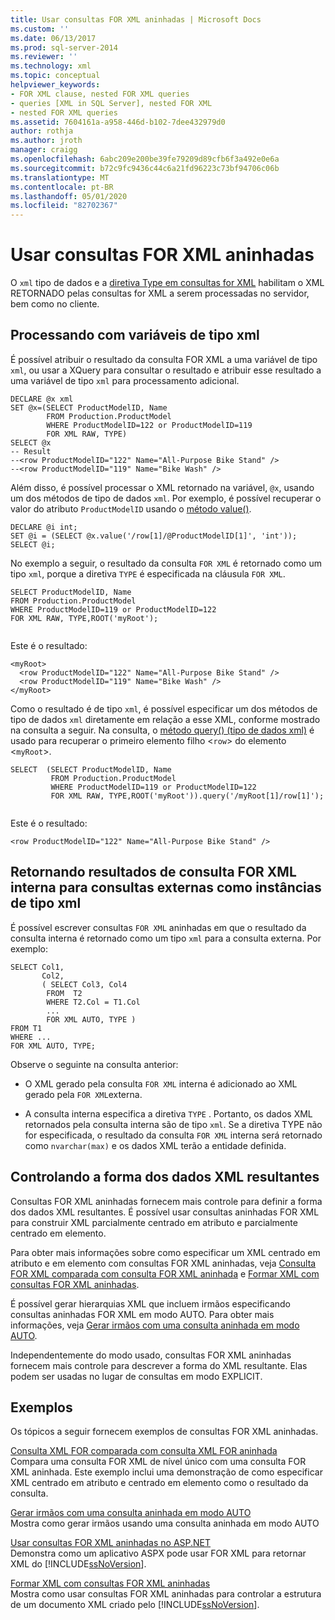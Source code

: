 ```yaml
---
title: Usar consultas FOR XML aninhadas | Microsoft Docs
ms.custom: ''
ms.date: 06/13/2017
ms.prod: sql-server-2014
ms.reviewer: ''
ms.technology: xml
ms.topic: conceptual
helpviewer_keywords:
- FOR XML clause, nested FOR XML queries
- queries [XML in SQL Server], nested FOR XML
- nested FOR XML queries
ms.assetid: 7604161a-a958-446d-b102-7dee432979d0
author: rothja
ms.author: jroth
manager: craigg
ms.openlocfilehash: 6abc209e200be39fe79209d89cfb6f3a492e0e6a
ms.sourcegitcommit: b72c9fc9436c44c6a21fd96223c73bf94706c06b
ms.translationtype: MT
ms.contentlocale: pt-BR
ms.lasthandoff: 05/01/2020
ms.locfileid: "82702367"
---
```

# <a name="use-nested-for-xml-queries"></a>Usar consultas FOR XML aninhadas
  O `xml` tipo de dados e a [diretiva Type em consultas for XML](type-directive-in-for-xml-queries.md) habilitam o XML RETORNADO pelas consultas for XML a serem processadas no servidor, bem como no cliente.  
  
## <a name="processing-with-xml-type-variables"></a>Processando com variáveis de tipo xml  
 É possível atribuir o resultado da consulta FOR XML a uma variável de tipo `xml`, ou usar a XQuery para consultar o resultado e atribuir esse resultado a uma variável de tipo `xml` para processamento adicional.  
  
```  
DECLARE @x xml  
SET @x=(SELECT ProductModelID, Name  
        FROM Production.ProductModel  
        WHERE ProductModelID=122 or ProductModelID=119  
        FOR XML RAW, TYPE)  
SELECT @x  
-- Result  
--<row ProductModelID="122" Name="All-Purpose Bike Stand" />  
--<row ProductModelID="119" Name="Bike Wash" />  
```  
  
 Além disso, é possível processar o XML retornado na variável, `@x`, usando um dos métodos de tipo de dados `xml`. Por exemplo, é possível recuperar o valor do atributo `ProductModelID` usando o [método value()](/sql/t-sql/xml/value-method-xml-data-type).  
  
```  
DECLARE @i int;  
SET @i = (SELECT @x.value('/row[1]/@ProductModelID[1]', 'int'));  
SELECT @i;  
```  
  
 No exemplo a seguir, o resultado da consulta `FOR XML` é retornado como um tipo `xml`, porque a diretiva `TYPE` é especificada na cláusula `FOR XML`.  
  
```  
SELECT ProductModelID, Name  
FROM Production.ProductModel  
WHERE ProductModelID=119 or ProductModelID=122  
FOR XML RAW, TYPE,ROOT('myRoot');  
  
```  
  
 Este é o resultado:  
  
```  
<myRoot>  
  <row ProductModelID="122" Name="All-Purpose Bike Stand" />  
  <row ProductModelID="119" Name="Bike Wash" />  
</myRoot>  
```  
  
 Como o resultado é de tipo `xml`, é possível especificar um dos métodos de tipo de dados `xml` diretamente em relação a esse XML, conforme mostrado na consulta a seguir. Na consulta, o [método query() (tipo de dados xml)](/sql/t-sql/xml/query-method-xml-data-type) é usado para recuperar o primeiro elemento filho <`row`> do elemento <`myRoot`>.  
  
```  
SELECT  (SELECT ProductModelID, Name  
         FROM Production.ProductModel  
         WHERE ProductModelID=119 or ProductModelID=122  
         FOR XML RAW, TYPE,ROOT('myRoot')).query('/myRoot[1]/row[1]');  
  
```  
  
 Este é o resultado:  
  
```  
<row ProductModelID="122" Name="All-Purpose Bike Stand" />  
```  
  
## <a name="returning-inner-for-xml-query-results-to-outer-queries-as-xml-type-instances"></a>Retornando resultados de consulta FOR XML interna para consultas externas como instâncias de tipo xml  
 É possível escrever consultas `FOR XML` aninhadas em que o resultado da consulta interna é retornado como um tipo `xml` para a consulta externa. Por exemplo:  
  
```  
SELECT Col1,   
       Col2,   
       ( SELECT Col3, Col4   
        FROM  T2  
        WHERE T2.Col = T1.Col  
        ...  
        FOR XML AUTO, TYPE )  
FROM T1  
WHERE ...  
FOR XML AUTO, TYPE;  
```  
  
 Observe o seguinte na consulta anterior:  
  
-   O XML gerado pela consulta `FOR XML` interna é adicionado ao XML gerado pela `FOR XML`externa.  
  
-   A consulta interna especifica a diretiva `TYPE` . Portanto, os dados XML retornados pela consulta interna são de tipo `xml`. Se a diretiva TYPE não for especificada, o resultado da consulta `FOR XML` interna será retornado como `nvarchar(max)` e os dados XML terão a entidade definida.  
  
## <a name="controlling-the-shape-of-resulting-xml-data"></a>Controlando a forma dos dados XML resultantes  
 Consultas FOR XML aninhadas fornecem mais controle para definir a forma dos dados XML resultantes. É possível usar consultas aninhadas FOR XML para construir XML parcialmente centrado em atributo e parcialmente centrado em elemento.  
  
 Para obter mais informações sobre como especificar um XML centrado em atributo e em elemento com consultas FOR XML aninhadas, veja [Consulta FOR XML comparada com consulta FOR XML aninhada](../xml/for-xml-query-compared-to-nested-for-xml-query.md) e [Formar XML com consultas FOR XML aninhadas](../xml/shape-xml-with-nested-for-xml-queries.md).  
  
 É possível gerar hierarquias XML que incluem irmãos especificando consultas aninhadas FOR XML em modo AUTO. Para obter mais informações, veja [Gerar irmãos com uma consulta aninhada em modo AUTO](../xml/generate-siblings-with-a-nested-auto-mode-query.md).  
  
 Independentemente do modo usado, consultas FOR XML aninhadas fornecem mais controle para descrever a forma do XML resultante. Elas podem ser usadas no lugar de consultas em modo EXPLICIT.  
  
## <a name="examples"></a>Exemplos  
 Os tópicos a seguir fornecem exemplos de consultas FOR XML aninhadas.  
  
 [Consulta XML FOR comparada com consulta XML FOR aninhada](../xml/for-xml-query-compared-to-nested-for-xml-query.md)  
 Compara uma consulta FOR XML de nível único com uma consulta FOR XML aninhada. Este exemplo inclui uma demonstração de como especificar XML centrado em atributo e centrado em elemento como o resultado da consulta.  
  
 [Gerar irmãos com uma consulta aninhada em modo AUTO](../xml/generate-siblings-with-a-nested-auto-mode-query.md)  
 Mostra como gerar irmãos usando uma consulta aninhada em modo AUTO  
  
 [Usar consultas FOR XML aninhadas no ASP.NET](use-nested-for-xml-queries-in-asp-net.md)  
 Demonstra como um aplicativo ASPX pode usar FOR XML para retornar XML do [!INCLUDE[ssNoVersion](../../includes/ssnoversion-md.md)].  
  
 [Formar XML com consultas FOR XML aninhadas](../xml/shape-xml-with-nested-for-xml-queries.md)  
 Mostra como usar consultas FOR XML aninhadas para controlar a estrutura de um documento XML criado pelo [!INCLUDE[ssNoVersion](../../includes/ssnoversion-md.md)].  
  
  
